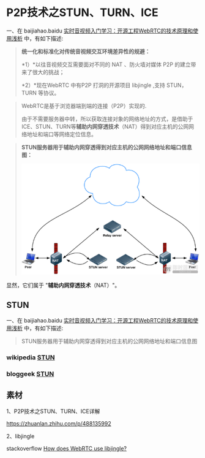 # P2P技术之STUN、TURN、ICE

一、在 baijiahao.baidu [实时音视频入门学习：开源工程WebRTC的技术原理和使用浅析](https://baijiahao.baidu.com/s?id=1721644496896867783&wfr=spider&for=pc) 中，有如下描述:

> **统一化和标准化对传统音视频交互环境差异性的规避：**
>
> *1）*以往音视频交互需要面对不同的 NAT 、防火墙对媒体 P2P 的建立带来了很大的挑战；
>
> *2）*现在WebRTC 中有P2P 打洞的开源项目 libjingle ,支持 STUN，TURN 等协议。



> WebRTC是基于浏览器端到端的连接（P2P）实现的.
>
> 由于不需要服务器中转，所以获取连接对象的网络地址的方式，是借助于ICE、STUN、TURN等**辅助内网穿透技术**（NAT）得到对应主机的公网网络地址和端口等网络定位信息。



> **STUN服务器用于辅助内网穿透得到对应主机的公网网络地址和端口信息图：**
>
> 
>
> ![img](./STUN-server.png)



显然，它们属于 "**辅助内网穿透技术**（NAT）"。



## STUN

一、在 baijiahao.baidu [实时音视频入门学习：开源工程WebRTC的技术原理和使用浅析](https://baijiahao.baidu.com/s?id=1721644496896867783&wfr=spider&for=pc) 中，有如下描述:

> STUN服务器用于辅助内网穿透得到对应主机的公网网络地址和端口信息图

### wikipedia [STUN](https://en.wikipedia.org/wiki/STUN)



### bloggeek [STUN](https://bloggeek.me/webrtcglossary/stun/#)



## 素材

1、P2P技术之STUN、TURN、ICE详解

https://zhuanlan.zhihu.com/p/488135992

2、libjingle

stackoverflow [How does WebRTC use libjingle?](https://stackoverflow.com/questions/10695205/how-does-webrtc-use-libjingle)
